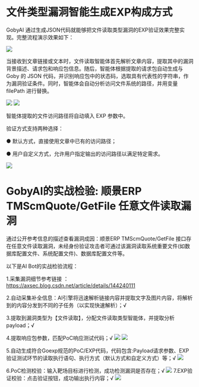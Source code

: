 # 文件类型漏洞智能生成EXP构成方式

GobyAI 通过生成JSON代码就能够把文件读取类型漏洞的EXP验证效果完整实现。完整流程演示效果如下：

**![](https://s3.bmp.ovh/imgs/2024/12/06/e64826d57287d7e2.gif)**

当接收到文章链接或文本时，文件读取智能体首先解析文章内容，提取其中的漏洞背景描述、请求包和响应包信息。随后，智能体根据提取的请求包自动生成与 Goby 的 JSON 代码，并识别响应包中的状态码，选取具有代表性的字符串，作为漏洞验证条件。同时，智能体会自动分析访问文件系统的路径，并用变量 filePath 进行替换。

**![](https://s3.bmp.ovh/imgs/2024/12/06/b25f78f72d5ec799.png)**
**![](https://s3.bmp.ovh/imgs/2024/12/06/0db5a94bdb6b21ec.png)**

智能体提取的文件访问路径将自动填入 EXP 参数中。

验证方式支持两种选择：

● 默认方式，直接使用文章中已有的访问路径；

● 用户自定义方式，允许用户指定输出的访问路径以满足特定需求。

**![](https://s3.bmp.ovh/imgs/2024/12/06/26f016ecbb6301fd.png)**


# GobyAI的实战检验: 顺景ERP TMScmQuote/GetFile 任意文件读取漏洞
通过公开参考信息的描述查看漏洞成因：顺景ERP TMScmQuote/GetFile 接口存在任意文件读取漏洞，未经身份验证攻击者可通过该漏洞读取系统重要文件(如数据库配置文件、系统配置文件)、数据库配置文件等。

以下是AI Bot的实战检验流程：

1.采集漏洞细节参考链接 ：https://axsec.blog.csdn.net/article/details/144240111

2.自动采集补全信息：AI引擎将迅速解析链接内容并提取文字及图片内容，将解析到的内容分发到不同的子任务（以实现快速解析）；√ 

3.提取到漏洞类型为【文件读取】，分配文件读取类型智能体，并提取分析payload；√

4.提取响应包参数，匹配PoC响应测试代码；√
**![](https://s3.bmp.ovh/imgs/2024/12/06/76c42fc5d7e9c451.png)**
**![](https://s3.bmp.ovh/imgs/2024/12/06/713747a9db64a84e.png)**

5.自动生成符合Goexp规范的PoC/EXP代码，代码包含:Payload请求参数、EXP验证测试环节的读取执行语句、执行方式（默认方式和自定义方式）等；√
**![](https://s3.bmp.ovh/imgs/2024/12/06/80a61af861265898.png)**

6.PoC检测校验：输入靶场目标进行检测，成功检测漏洞是否存在；√
**![](https://s3.bmp.ovh/imgs/2024/12/06/f73879dc518dcacf.png)**
7.EXP验证校验：点击验证按钮，成功输出执行内容；√
**![](https://s3.bmp.ovh/imgs/2024/12/06/75c71f20445dd1c3.png)**

